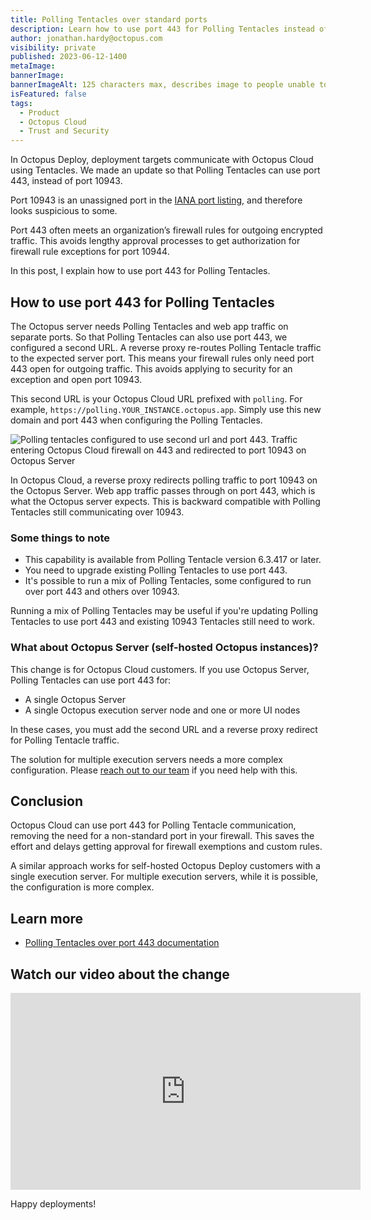 ```yaml
---
title: Polling Tentacles over standard ports
description: Learn how to use port 443 for Polling Tentacles instead of the non-standard 10943. 
author: jonathan.hardy@octopus.com
visibility: private
published: 2023-06-12-1400
metaImage: 
bannerImage: 
bannerImageAlt: 125 characters max, describes image to people unable to see it.
isFeatured: false
tags: 
  - Product
  - Octopus Cloud
  - Trust and Security
---
```


In Octopus Deploy, deployment targets communicate with Octopus Cloud using Tentacles. We made an update so that Polling Tentacles can use port 443, instead of port 10943. 

Port 10943 is an unassigned port in the [IANA port listing](https://www.iana.org/assignments/service-names-port-numbers/service-names-port-numbers.xhtml?&page=120), and therefore looks suspicious to some. 

Port 443 often meets an organization’s firewall rules for outgoing encrypted traffic. This avoids lengthy approval processes to get authorization for firewall rule exceptions for port 10944. 

In this post, I explain how to use port 443 for Polling Tentacles.

## How to use port 443 for Polling Tentacles

The Octopus server needs Polling Tentacles and web app traffic on separate ports. So that Polling Tentacles can also use port 443, we configured a second URL. A reverse proxy re-routes Polling Tentacle traffic to the expected server port. This means your firewall rules only need port 443 open for outgoing traffic. This avoids applying to security for an exception and open port 10943.

This second URL is your Octopus Cloud URL prefixed with `polling`. For example, `https://polling.YOUR_INSTANCE.octopus.app`. Simply use this new domain and port 443 when configuring the Polling Tentacles.

![Polling tentacles configured to use second url and port 443. Traffic entering  Octopus Cloud firewall on 443 and redirected to port 10943 on Octopus Server]( "width=500")

In Octopus Cloud, a reverse proxy redirects polling traffic to port 10943 on the Octopus Server. Web app traffic passes through on port 443, which is what the Octopus server expects. This is backward compatible with Polling Tentacles still communicating over 10943.

### Some things to note

- This capability is available from Polling Tentacle version 6.3.417 or later. 
- You need to upgrade existing Polling Tentacles to use port 443. 
- It's possible to run a mix of Polling Tentacles, some configured to run over port 443 and others over 10943. 

Running a mix of Polling Tentacles may be useful if you're updating Polling Tentacles to use port 443 and existing 10943 Tentacles still need to work.

### What about Octopus Server (self-hosted Octopus instances)?

This change is for Octopus Cloud customers. If you use Octopus Server, Polling Tentacles can use port 443 for:

- A single Octopus Server
- A single Octopus execution server node and one or more UI nodes 

In these cases, you must add the second URL and a reverse proxy redirect for Polling Tentacle traffic.

The solution for multiple execution servers needs a more complex configuration. Please [reach out to our team](mailto:customersuccess@octopus.com) if you need help with this.

## Conclusion

Octopus Cloud can use port 443 for Polling Tentacle communication, removing the need for a non-standard port in your firewall. This saves the effort and delays getting approval for firewall exemptions and custom rules.

A similar approach works for self-hosted Octopus Deploy customers with a single execution server. For multiple execution servers, while it is possible, the configuration is more complex.

## Learn more

- [Polling Tentacles over port 443 documentation](https://octopus.com/docs/infrastructure/deployment-targets/tentacle/polling-tentacles-over-port-443)


## Watch our video about the change

<iframe width="560" height="315" src="https://www.youtube.com/embed/a4yeAwWwXi8" title="YouTube video player" frameborder="0" allow="accelerometer; autoplay; clipboard-write; encrypted-media; gyroscope; picture-in-picture" allowfullscreen></iframe>


Happy deployments!
